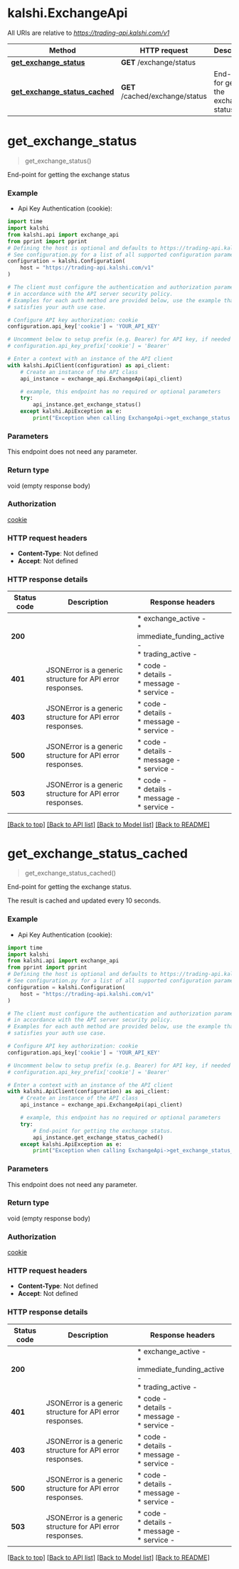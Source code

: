 # kalshi.ExchangeApi

All URIs are relative to *https://trading-api.kalshi.com/v1*

Method | HTTP request | Description
------------- | ------------- | -------------
[**get_exchange_status**](ExchangeApi.md#get_exchange_status) | **GET** /exchange/status | 
[**get_exchange_status_cached**](ExchangeApi.md#get_exchange_status_cached) | **GET** /cached/exchange/status | End-point for getting the exchange status.


# **get_exchange_status**
> get_exchange_status()



End-point for getting the exchange status

### Example

* Api Key Authentication (cookie):

```python
import time
import kalshi
from kalshi.api import exchange_api
from pprint import pprint
# Defining the host is optional and defaults to https://trading-api.kalshi.com/v1
# See configuration.py for a list of all supported configuration parameters.
configuration = kalshi.Configuration(
    host = "https://trading-api.kalshi.com/v1"
)

# The client must configure the authentication and authorization parameters
# in accordance with the API server security policy.
# Examples for each auth method are provided below, use the example that
# satisfies your auth use case.

# Configure API key authorization: cookie
configuration.api_key['cookie'] = 'YOUR_API_KEY'

# Uncomment below to setup prefix (e.g. Bearer) for API key, if needed
# configuration.api_key_prefix['cookie'] = 'Bearer'

# Enter a context with an instance of the API client
with kalshi.ApiClient(configuration) as api_client:
    # Create an instance of the API class
    api_instance = exchange_api.ExchangeApi(api_client)

    # example, this endpoint has no required or optional parameters
    try:
        api_instance.get_exchange_status()
    except kalshi.ApiException as e:
        print("Exception when calling ExchangeApi->get_exchange_status: %s\n" % e)
```


### Parameters
This endpoint does not need any parameter.

### Return type

void (empty response body)

### Authorization

[cookie](../README.md#cookie)

### HTTP request headers

 - **Content-Type**: Not defined
 - **Accept**: Not defined


### HTTP response details

| Status code | Description | Response headers |
|-------------|-------------|------------------|
**200** |  |  * exchange_active -  <br>  * immediate_funding_active -  <br>  * trading_active -  <br>  |
**401** | JSONError is a generic structure for API error responses. |  * code -  <br>  * details -  <br>  * message -  <br>  * service -  <br>  |
**403** | JSONError is a generic structure for API error responses. |  * code -  <br>  * details -  <br>  * message -  <br>  * service -  <br>  |
**500** | JSONError is a generic structure for API error responses. |  * code -  <br>  * details -  <br>  * message -  <br>  * service -  <br>  |
**503** | JSONError is a generic structure for API error responses. |  * code -  <br>  * details -  <br>  * message -  <br>  * service -  <br>  |

[[Back to top]](#) [[Back to API list]](../README.md#documentation-for-api-endpoints) [[Back to Model list]](../README.md#documentation-for-models) [[Back to README]](../README.md)

# **get_exchange_status_cached**
> get_exchange_status_cached()

End-point for getting the exchange status.

The result is cached and updated every 10 seconds.

### Example

* Api Key Authentication (cookie):

```python
import time
import kalshi
from kalshi.api import exchange_api
from pprint import pprint
# Defining the host is optional and defaults to https://trading-api.kalshi.com/v1
# See configuration.py for a list of all supported configuration parameters.
configuration = kalshi.Configuration(
    host = "https://trading-api.kalshi.com/v1"
)

# The client must configure the authentication and authorization parameters
# in accordance with the API server security policy.
# Examples for each auth method are provided below, use the example that
# satisfies your auth use case.

# Configure API key authorization: cookie
configuration.api_key['cookie'] = 'YOUR_API_KEY'

# Uncomment below to setup prefix (e.g. Bearer) for API key, if needed
# configuration.api_key_prefix['cookie'] = 'Bearer'

# Enter a context with an instance of the API client
with kalshi.ApiClient(configuration) as api_client:
    # Create an instance of the API class
    api_instance = exchange_api.ExchangeApi(api_client)

    # example, this endpoint has no required or optional parameters
    try:
        # End-point for getting the exchange status.
        api_instance.get_exchange_status_cached()
    except kalshi.ApiException as e:
        print("Exception when calling ExchangeApi->get_exchange_status_cached: %s\n" % e)
```


### Parameters
This endpoint does not need any parameter.

### Return type

void (empty response body)

### Authorization

[cookie](../README.md#cookie)

### HTTP request headers

 - **Content-Type**: Not defined
 - **Accept**: Not defined


### HTTP response details

| Status code | Description | Response headers |
|-------------|-------------|------------------|
**200** |  |  * exchange_active -  <br>  * immediate_funding_active -  <br>  * trading_active -  <br>  |
**401** | JSONError is a generic structure for API error responses. |  * code -  <br>  * details -  <br>  * message -  <br>  * service -  <br>  |
**403** | JSONError is a generic structure for API error responses. |  * code -  <br>  * details -  <br>  * message -  <br>  * service -  <br>  |
**500** | JSONError is a generic structure for API error responses. |  * code -  <br>  * details -  <br>  * message -  <br>  * service -  <br>  |
**503** | JSONError is a generic structure for API error responses. |  * code -  <br>  * details -  <br>  * message -  <br>  * service -  <br>  |

[[Back to top]](#) [[Back to API list]](../README.md#documentation-for-api-endpoints) [[Back to Model list]](../README.md#documentation-for-models) [[Back to README]](../README.md)

